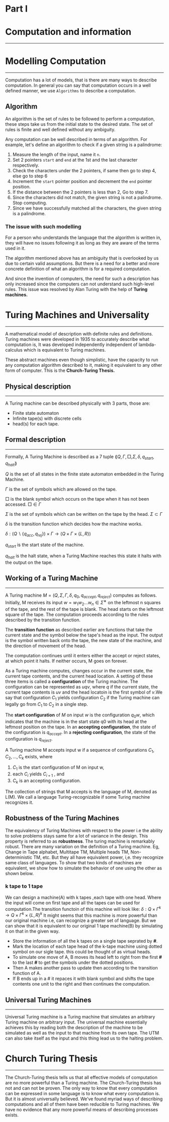# Part I

# Computation and information

---

# Modelling Computation

---

Computation has a lot of models, that is there are many ways to describe computation. In general you can say that computation occurs in a well defined manner, we use `Algorithms` to describe a computation.

## Algorithm

An algorithm is the set of rules to be followed to perform a computation, these steps take us from the initial state to the desired state. The set of rules is finite and well defined without any ambiguity.

Any computation can be well described in terms of an algorithm. For example, let's define an algorithm to check if a given string is a palindrome:

1. Measure the length of the input, name it `n`.
2. Set 2 pointers `start` and `end` at the 1st and the last character respectively.
3. Check the characters under the 2 pointers, if same then go to step 4, else go to step 6
4. Increment the `start` pointer position and decrement the `end` pointer position.
5. If the distance between the 2 pointers is less than 2, Go to step 7.
6. Since the characters did not match, the given string is not a palindrome. Stop computing.
7. Since we have successfully matched all the characters, the given string is a palindrome.

### The issue with such modelling

For a person who understands the language that the algorithm is written in, they will have no issues following it as long as they are aware of the terms used in it.

The algorithm mentioned above has an ambiguity that is overlooked by us due to certain valid assumptions. But there is a need for a better and more concrete definition of what an algorithm is for a required computation. 

And since the invention of computers, the need for such a description has only increased since the computers can not understand such high-level rules. This issue was resolved by Alan Turing with the help of **Turing machines.**

# Turing Machines and Universality

---

A mathematical model of description with definite rules and definitions. Turing machines were developed in 1935 to accurately describe what computation is, It was developed independently independent of lambda-calculus which is equivalent to Turing machines.

These abstract machines even though simplistic, have the capacity to run any computation algorithm described to it, making it equivalent to any other form of computer. This is the **Church-Turing Thesis.**

## Physical description

---

A Turing machine can be described physically with 3 parts, those are:

- Finite state automaton
- Infinite tape(s) with discrete cells
- head(s) for each tape.

## Formal description

---

Formally, A Turing Machine is described as a 7 tuple $\lang Q, \Gamma, \Box, \Sigma,  \delta, q_{start}, 
q_{halt}\rang$

$Q$ is the set of all states in the finite state automaton embedded in the Turing Machine.

$\Gamma$ is the set of symbols which are allowed on the tape.

$\Box$ is the blank symbol which occurs on the tape when it has not been accessed. $\Box \in \Gamma$

$\Sigma$ is the set of symbols which can be written on the tape by the head. $\Sigma \subset \Gamma$

$\delta$ is the transition function which decides how the machine works.

$\delta : (Q \backslash \{q_{acc}, q_{rej}\}) \times \Gamma \rightarrow 
(Q \times \Gamma \times \{L, R\})$

$q_{start}$ is the start state of the machine.

$q_{halt}$ is the halt state, when a Turing Machine reaches this state it halts with the output on the tape.

## Working of a Turing Machine

---
A Turing machine $M = (Q, \Sigma, \Gamma, \delta, q_{0}, q_{accept}, q_{reject})$ computes as follows. Initially, M receives its input $w = w_1w_2...w_n \in \Sigma^∗$ on the leftmost n squares of the tape, and the rest of the tape is blank. The head starts on the leftmost square of the tape. The computation proceeds according to the rules described by the transition function. 

The **transition function** as described earlier are functions that take the current state and the symbol below the tape's head as the input. The output is the symbol written back onto the tape, the new state of the machine, and the direction of movement of the head.

The computation continues until it enters either the accept or reject states, at which point it halts. If neither occurs, M goes on forever.

As a Turing machine computes, changes occur in the current state, the current tape contents, and the current head location. A setting of these three items is called a **configuration** of the Turing machine. The configuration can be represented as $uqv$, where $q$ if the current state, the current tape contents is $uv$ and the head locatoin is the first symbol of $v$.We say that configuration $C_1$ yields configuration $C_2$ if the Turing machine can legally go from $C_1$ to $C_2$ in a single step.

The **start configuration** of $M$ on input $w$ is the configuration $q_0w$, which
indicates that the machine is in the start state q0 with its head at the leftmost
position on the tape. In an **accepting configuration**, the state of the configuration is $q_{accept}$. In a **rejecting configuration**, the state of the configuration is $q_{reject}$.

A Turing machine M accepts input w if a sequence of
configurations $C_1, C_2,..., C_k$ exists, where
1. $C_1$ is the start configuration of M on input w,
2. each $C_i$ yields $C_{i+1}$ , and
3. $C_k$ is an accepting configuration.

The collection of strings that M accepts is the language of M, denoted as L(M). We call a language Turing-recognizable if some Turing machine recognizes it.

## Robustness of the Turing Machines

The equivalency of Turing Machines with respect to the power i.e the ability to solve problems stays same for a lot of variance in the design. This property is referred to as **robustness**. The turing machine is remarkably robust. There are many variation on the definition of a Turing machine. Eg, Change in Tape alphabet, Multitape TM, Multiple heads TM, Non-deterministic TM, etc. But they all have equivalent power, i,e. they recognize same class of languages. To show that two kinds of machines are equivalent, we show how to simulate the behavior of one using the other as shown below.

### k tape to 1 tape

We can design a machine(A) with k tapes ,each tape with one head. Where the input will come on first tape and all the tapes can be used for computation.The transition functoin of this machine will look like: 
$\delta : Q \times \Gamma^k \rightarrow Q \times \Gamma^k \times \{L, R\}^k$
It might seems that this machine is more powerful than our original machine i.e, can recognize a greater set of language. But we can show that it is equivalent to our original 1 tape machine(B) by simulating it on that in the given way.

* Store the information of all the k tapes on a single tape seprated by **#**.
* Mark the location of each tape head of the k-tape machine using dotted symbol on our sigle tape. this could be thought of as virtual heads.
* To simulate one move of A, B moves its head left to right from the first **#** to the last **#** to get the symbols under the dotted positions.
* Then A makes another pass to update then according to the transition function of A.
* If B ends up in a # it repaces it with blank symbol and shifts the tape contents one unit to the right and then continues the computation.
 
## Universal Turing Machines

---

Universal Turing machine is a Turing machine that simulates an arbitrary Turing machine on arbitrary input. The universal machine essentially achieves this by reading both the description of the machine to be simulated as well as the input to that machine from its own tape. The UTM can also take itself as the input and this thing lead us to the halting problem. 


# Church Turing Thesis

---

The Church-Turing thesis tells us that all effective models of computation are no more powerful than a Turing machine. The Church-Tur­ing the­sis has not and can not be proven. The only way to know that every compu­ta­tion can be expressed in some lan­guage is to know what every compu­ta­tion is. But it is almost uni­ver­sally believed. We’ve found myr­iad ways of describ­ing compu­ta­tions and all of them have been reducible to Tur­ing machi­nes. We have no evi­dence that any more pow­erful means of describ­ing processes exists.    